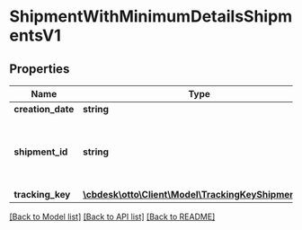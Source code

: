 # ShipmentWithMinimumDetailsShipmentsV1

## Properties
Name | Type | Description | Notes
------------ | ------------- | ------------- | -------------
**creation_date** | **string** |  | [optional] 
**shipment_id** | **string** | Internal shipment identifier assigned by OTTO Market. | [optional] 
**tracking_key** | [**\cbdesk\otto\Client\Model\TrackingKeyShipmentsV1**](TrackingKeyShipmentsV1.md) |  | [optional] 

[[Back to Model list]](../../README.md#documentation-for-models) [[Back to API list]](../../README.md#documentation-for-api-endpoints) [[Back to README]](../../README.md)

